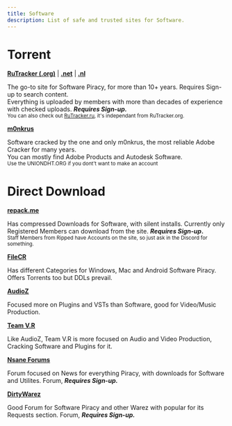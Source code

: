 ```yaml
---
title: Software
description: List of safe and trusted sites for Software.
---
```


# Torrent

**[RuTracker (.org)](https://rutracker.org)** | **[.net](https://rutracker.net)** | **[.nl](https://rutracker.nl)**

The go-to site for Software Piracy, for more than 10+ years. Requires Sign-up to search content.  
Everything is uploaded by members with more than decades of experience with checked uploads. **_Requires Sign-up._**  
<sub>You can also check out [RuTracker.ru](https://rutracker.ru), it's independant from RuTracker.org.</sub>

**[m0nkrus](https://w14.monkrus.ws/)**

Software cracked by the one and only m0nkrus, the most reliable Adobe Cracker for many years.  
You can mostly find Adobe Products and Autodesk Software.  
<sub>Use the UNIONDHT.ORG if you dont't want to make an account</sub>

# Direct Download

**[repack.me](https://repack.me)**

Has compressed Downloads for Software, with silent installs. Currently only Registered Members can download from the site. **_Requires Sign-up_.**  
<sub>Staff Members from Ripped have Accounts on the site, so just ask in the Discord for something.</sub>  

**[FileCR](https://filecr.com)**

Has different Categories for Windows, Mac and Android Software Piracy. Offers Torrents too but DDLs prevail.  

**[AudioZ](https://audioz.download/)**

Focused more on Plugins and VSTs than Software, good for Video/Music Production.

**[Team V.R](https://codec.kiev.ua/releases.html)**

Like AudioZ, Team V.R is more focused on Audio and Video Production, Cracking Software and Plugins for it.

**[Nsane Forums](https://nsaneforums.com/)**

Forum focused on News for everything Piracy, with downloads for Software and Utilites. Forum, **_Requires Sign-up._**  

**[DirtyWarez](https://forum.dirtywarez.com/)**

Good Forum for Software Piracy and other Warez with popular for its Requests section. Forum, **_Requires Sign-up._**
